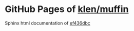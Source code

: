GitHub Pages of [klen/muffin](https://github.com/klen/muffin.git)
===
Sphinx html documentation of [ef436dbc](https://github.com/klen/muffin/tree/ef436dbc197074c21dd8582ae71e11870de2dc29)
